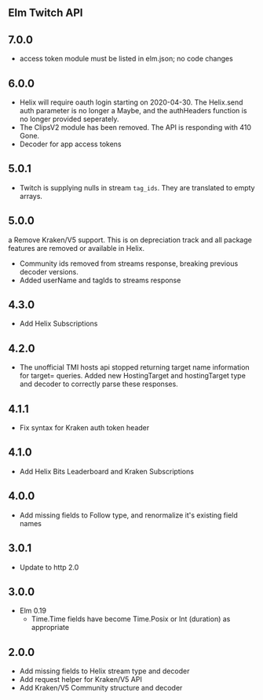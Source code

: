 ## Elm Twitch API

## 7.0.0

- access token module must be listed in elm.json; no code changes

## 6.0.0

- Helix will require oauth login starting on 2020-04-30. The Helix.send auth parameter is no longer a Maybe, and the authHeaders function is no longer provided seperately.
- The ClipsV2 module has been removed. The API is responding with 410 Gone.
- Decoder for app access tokens

## 5.0.1

- Twitch is supplying nulls in stream `tag_ids`. They are translated to empty arrays.

## 5.0.0

a Remove Kraken/V5 support. This is on depreciation track and all package features are removed or available in Helix.
- Community ids removed from streams response, breaking previous decoder versions.
- Added userName and tagIds to streams response

## 4.3.0

- Add Helix Subscriptions

## 4.2.0

- The unofficial TMI hosts api stopped returning target name information for target= queries. Added new HostingTarget and hostingTarget type and decoder to correctly parse these responses.

## 4.1.1

- Fix syntax for Kraken auth token header

## 4.1.0

- Add Helix Bits Leaderboard and Kraken Subscriptions

## 4.0.0

- Add missing fields to Follow type, and renormalize it's existing field names

## 3.0.1

- Update to http 2.0

## 3.0.0

- Elm 0.19
  - Time.Time fields have become Time.Posix or Int (duration) as appropriate

## 2.0.0

- Add missing fields to Helix stream type and decoder
- Add request helper for Kraken/V5 API
- Add Kraken/V5 Community structure and decoder
